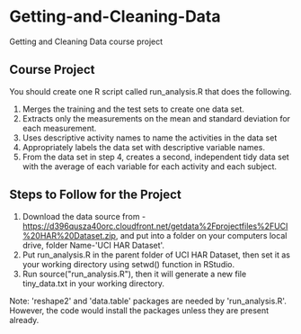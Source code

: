 Getting-and-Cleaning-Data
=========================

Getting and Cleaning Data course project

Course Project
----------------

You should create one R script called run_analysis.R that does the following. 

1. Merges the training and the test sets to create one data set.
2. Extracts only the measurements on the mean and standard deviation for each measurement. 
3. Uses descriptive activity names to name the activities in the data set
4. Appropriately labels the data set with descriptive variable names. 
5. From the data set in step 4, creates a second, independent tidy data set with the average of each variable for each activity and each subject.

Steps to Follow for the Project
---------------------------------
1. Download the data source from - https://d396qusza40orc.cloudfront.net/getdata%2Fprojectfiles%2FUCI%20HAR%20Dataset.zip,  and put into a folder on your computers local drive, folder Name-'UCI HAR Dataset'.
2. Put run_analysis.R in the parent folder of UCI HAR Dataset, then set it as your working directory using setwd() function in RStudio.
3. Run source("run_analysis.R"), then it will generate a new file tiny_data.txt in your working directory.

Note: 'reshape2' and 'data.table' packages are needed by 'run_analysis.R'. However, the code would install the packages unless they are present already.
